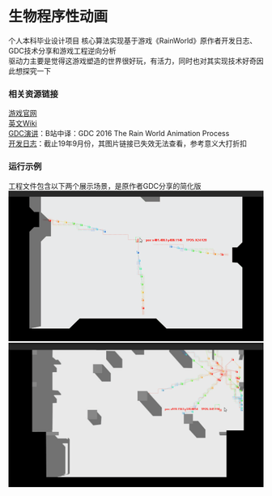 # 生物程序性动画
个人本科毕业设计项目
核心算法实现基于游戏《RainWorld》原作者开发日志、GDC技术分享和游戏工程逆向分析  
驱动力主要是觉得这游戏塑造的世界很好玩，有活力，同时也对其实现技术好奇因此想探究一下

### 相关资源链接  
[游戏官网](http://joarportfolio.com/rainWorld.html)  
[英文Wiki](https://rainworld.gamepedia.com/Rain_World_Wiki)  
[GDC演讲](https://www.bilibili.com/video/BV13x411n7YW)：B站中译：GDC 2016 The Rain World Animation Process  
[开发日志](https://forums.tigsource.com/index.php?topic=25183.0)：截止19年9月份，其图片链接已失效无法查看，参考意义大打折扣 


### 运行示例  
工程文件包含以下两个展示场景，是原作者GDC分享的简化版  
![场景一](https://github.com/FlowSand/ProceduralAnimation/blob/master/Doc/Image/TentaclePlant.gif)
![场景二](https://github.com/FlowSand/ProceduralAnimation/blob/master/Doc/Image/SwingCreature.gif)

